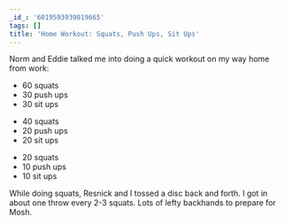 ```yaml
---
_id_: '6019593939819665'
tags: []
title: 'Home Workout: Squats, Push Ups, Sit Ups'
---
```


Norm and Eddie talked me into doing a quick workout on my way home from work:

- 60 squats
- 30 push ups
- 30 sit ups
<!-- -->
- 40 squats
- 20 push ups
- 20 sit ups
<!-- -->
- 20 squats
- 10 push ups
- 10 sit ups

While doing squats, Resnick and I tossed a disc back and forth. I got in about one throw every 2-3 squats. Lots of lefty backhands to prepare for Mosh.
